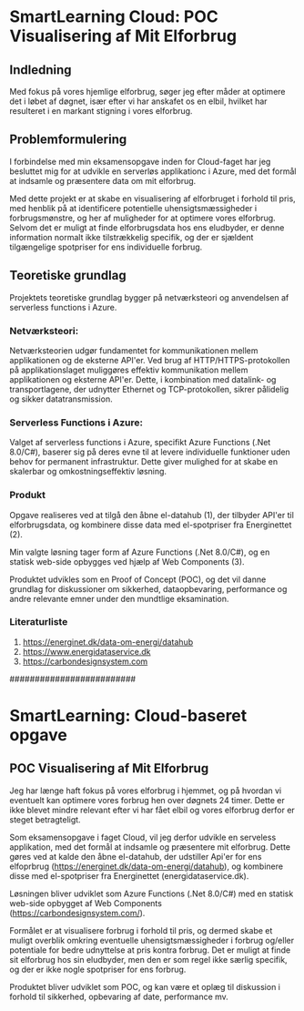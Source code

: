 # SmartLearning Cloud: POC Visualisering af Mit Elforbrug

## Indledning
Med fokus på vores hjemlige elforbrug, søger jeg efter måder at optimere det i løbet af døgnet, især efter vi har anskafet os en elbil, hvilket har resulteret i en markant stigning i vores elforbrug.

## Problemformulering
I forbindelse med min eksamensopgave inden for Cloud-faget har jeg besluttet mig for at udvikle en serverløs applikationc i Azure, med det formål at indsamle og præsentere data om mit elforbrug. 

Med dette projekt er at skabe en visualisering af elforbruget i forhold til pris, med henblik på at identificere potentielle uhensigtsmæssigheder i forbrugsmønstre, og her af muligheder for at optimere vores elforbrug. Selvom det er muligt at finde elforbrugsdata hos ens eludbyder, er denne information normalt ikke tilstrækkelig specifik, og der er sjældent tilgængelige spotpriser for ens individuelle forbrug.

## Teoretiske grundlag
Projektets teoretiske grundlag bygger på netværksteori og anvendelsen af serverless functions i Azure.

### Netværksteori:
Netværksteorien udgør fundamentet for kommunikationen mellem applikationen og de eksterne API'er. Ved brug af HTTP/HTTPS-protokollen på applikationslaget muliggøres effektiv kommunikation mellem applikationen og eksterne API'er. Dette, i kombination med datalink- og transportlagene, der udnytter Ethernet og TCP-protokollen, sikrer pålidelig og sikker datatransmission.

### Serverless Functions i Azure:
Valget af serverless functions i Azure, specifikt Azure Functions (.Net 8.0/C#), baserer sig på deres evne til at levere individuelle funktioner uden behov for permanent infrastruktur. Dette giver mulighed for at skabe en skalerbar og omkostningseffektiv løsning.

### Produkt
Opgave realiseres ved at tilgå den åbne el-datahub (1), der tilbyder API'er til elforbrugsdata, og kombinere disse data med el-spotpriser fra Energinettet (2).

Min valgte løsning tager form af Azure Functions (.Net 8.0/C#), og en statisk web-side opbygges ved hjælp af Web Components (3).

Produktet udvikles som en Proof of Concept (POC), og det vil danne grundlag for diskussioner om sikkerhed, dataopbevaring, performance og andre relevante emner under den mundtlige eksamination.

### Literaturliste
1. https://energinet.dk/data-om-energi/datahub
2. https://www.energidataservice.dk
3. https://carbondesignsystem.com



#########################







# SmartLearning: Cloud-baseret opgave 

## POC Visualisering af Mit Elforbrug

Jeg har længe haft fokus på vores elforbrug i hjemmet, og på hvordan vi eventuelt kan optimere vores forbrug hen over døgnets 24 timer. Dette er ikke blevet mindre relevant efter vi har fået elbil og vores elforbrug derfor er steget betragteligt.

Som eksamensopgave i faget Cloud, vil jeg derfor udvikle en serveless applikation, med det formål at indsamle og præsentere mit elforbrug.
Dette gøres ved at kalde den åbne el-datahub, der udstiller Api'er for ens elfoprbrug (https://energinet.dk/data-om-energi/datahub), og kombinere disse med el-spotpriser fra Energinettet (energidataservice.dk).

Løsningen bliver udviklet som Azure Functions (.Net 8.0/C#) med en statisk web-side opbygget af Web Components (https://carbondesignsystem.com/).

Formålet er at visualisere forbrug i forhold til pris, og dermed skabe et muligt overblik omkring eventuelle uhensigtsmæssigheder i forbrug og/eller potentiale for bedre udnyttelse at pris kontra forbrug.
Det er muligt at finde sit elforbrug hos sin eludbyder, men den er som regel ikke særlig specifik, og der er ikke nogle spotpriser for ens forbrug. 

Produktet bliver udviklet som POC, og kan være et oplæg til diskussion i forhold til sikkerhed, opbevaring af date, performance mv. 

